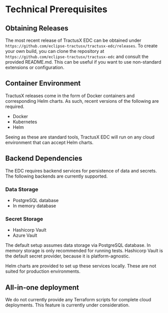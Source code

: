 # Technical Prerequisites

## Obtaining Releases

The most recent release of TractusX EDC can be obtained under `https://github.com/eclipse-tractusx/tractusx-edc/releases`.
To create your own build, you can clone the repository at `https://github.com/eclipse-tractusx/tractusx-edc` and consult the provided README.md.
This can be useful if you want to use non-standard extensions or configuration.

## Container Environment

TractusX releases come in the form of Docker containers and corresponding Helm charts.
As such, recent versions of the following are required.

- Docker
- Kubernetes
- Helm

Seeing as these are standard tools, TractusX EDC will run on any cloud environment that can accept Helm charts.

## Backend Dependencies

The EDC requires backend services for persistence of data and secrets. The following backends are currently supported.

### Data Storage

- PostgreSQL database
- In memory database

### Secret Storage

- Hashicorp Vault
- Azure Vault

The default setup assumes data storage via PostgreSQL database.
In memory storage is only recommended for running tests.
Hashicorp Vault is the default secret provider, because it is platform-agnostic.

Helm charts are provided to set up these services locally.
These are not suited for production environments.

## All-in-one deployment

We do not currently provide any Terraform scripts for complete cloud deployments.
This feature is currently under consideration.
